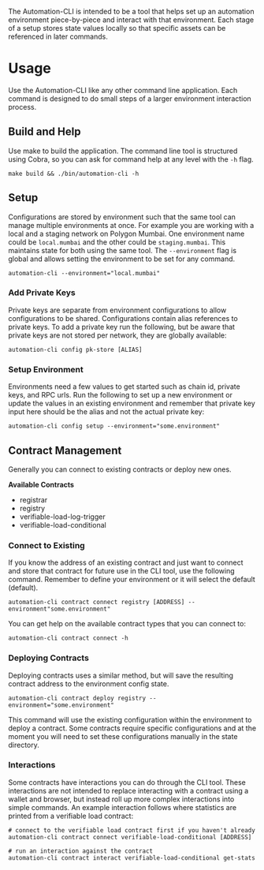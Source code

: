 The Automation-CLI is intended to be a tool that helps set up an automation environment piece-by-piece and interact
with that environment. Each stage of a setup stores state values locally so that specific assets can be referenced
in later commands.

# Usage
Use the Automation-CLI like any other command line application. Each command is designed to do small steps of a larger
environment interaction process.

## Build and Help
Use make to build the application. The command line tool is structured using Cobra, so you can ask for command help at
any level with the `-h` flag.

```
make build && ./bin/automation-cli -h
```

## Setup
Configurations are stored by environment such that the same tool can manage multiple environments at once. For example
you are working with a local and a staging network on Polygon Mumbai. One environment name could be `local.mumbai` and
the other could be `staging.mumbai`. This maintains state for both using the same tool. The `--environment` flag is
global and allows setting the environment to be set for any command.

```
automation-cli --environment="local.mumbai"
```

### Add Private Keys
Private keys are separate from environment configurations to allow configurations to be shared. Configurations contain
alias references to private keys. To add a private key run the following, but be aware that private keys are not stored
per network, they are globally available:

```
automation-cli config pk-store [ALIAS]
```

### Setup Environment
Environments need a few values to get started such as chain id, private keys, and RPC urls. Run the following to set up
a new environment or update the values in an existing environment and remember that private key input here should be
the alias and not the actual private key:

```
automation-cli config setup --environment="some.environment"
```

## Contract Management
Generally you can connect to existing contracts or deploy new ones.

**Available Contracts**
- registrar
- registry
- verifiable-load-log-trigger
- verifiable-load-conditional

### Connect to Existing
If you know the address of an existing contract and just want to connect and store that contract for future use in the
CLI tool, use the following command. Remember to define your environment or it will select the default (default).

```
automation-cli contract connect registry [ADDRESS] --environment"some.environment"
```

You can get help on the available contract types that you can connect to:

```
automation-cli contract connect -h
```

### Deploying Contracts
Deploying contracts uses a similar method, but will save the resulting contract address to the environment config state.

```
automation-cli contract deploy registry --environment="some.environment"
```

This command will use the existing configuration within the environment to deploy a contract. Some contracts require
specific configurations and at the moment you will need to set these configurations manually in the state directory.

### Interactions
Some contracts have interactions you can do through the CLI tool. These interactions are not intended to replace 
interacting with a contract using a wallet and browser, but instead roll up more complex interactions into simple
commands. An example interaction follows where statistics are printed from a verifiable load contract:

```
# connect to the verifiable load contract first if you haven't already
automation-cli contract connect verifiable-load-conditional [ADDRESS]

# run an interaction against the contract
automation-cli contract interact verifiable-load-conditional get-stats
```